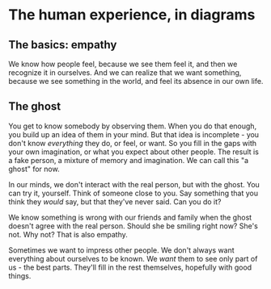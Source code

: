 <!-- TITLE: On Empathy -->
<!-- SUBTITLE: what is love? Baby don't hurt me -->

# The human experience, in diagrams
## The basics: empathy
We know how people feel, because we see them feel it, and then we recognize it in ourselves. And we can realize that we want something, because we see something in the world, and feel its absence in our own life.
## The ghost
You get to know somebody by observing them. When you do that enough, you build up an idea of them in your mind. But that idea is incomplete - you don't know _everything_ they do, or feel, or want. So you fill in the gaps with your own imagination, or what you expect about other people. The result is a fake person, a mixture of memory and imagination. We can call this "a ghost" for now.

In our minds, we don't interact with the real person, but with the ghost. You can try it, yourself. Think of someone close to you. Say something that you think they _would_ say, but that they've never said. Can you do it?

We know something is wrong with our friends and family when the ghost doesn't agree with the real person. Should she be smiling right now? She's not. Why not? That is also empathy.

Sometimes we want to impress other people. We don't always want everything about ourselves to be known. We _want_ them to see only part of us - the best parts. They'll fill in the rest themselves, hopefully with good things.
